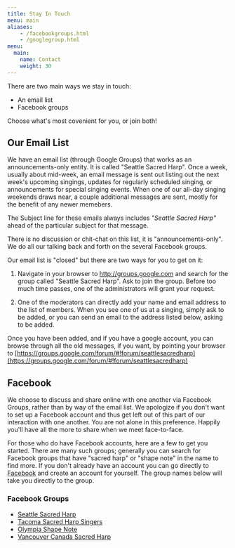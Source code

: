 ```yaml
---
title: Stay In Touch
menu: main
aliases:
    - /facebookgroups.html
    - /googlegroup.html
menu:
  main:
    name: Contact
    weight: 30
---
```

There are two main ways we stay in touch:

 - An email list
 - Facebook groups

Choose what's most covenient for you, or join both!

## Our Email List
We have an email list (through Google Groups) that works as an announcements-only entity. It is called "Seattle Sacred Harp". Once a week, usually about mid-week, an email message is sent out listing out the next week's upcoming singings, updates for regularly scheduled singing, or announcements for special singing events. When one of our all-day singing weekends draws near, a couple additional messages are sent, mostly for the benefit of any newer memebers.

The Subject line for these emails always includes *"Seattle Sacred Harp"* ahead of the particular subject for that message.

There is no discussion or chit-chat on this list, it is "announcements-only". We do all our talking back and forth on the several Facebook groups.

Our email list is "closed" but there are two ways for you to get on it:

1. Navigate in your browser to http://groups.google.com and search for the group called "Seattle Sacred Harp". Ask to join the group. Before too much time passes, one of the administrators will grant your request.

2. One of the moderators can directly add your name and email address to the list of members. When you see one of us at a singing, simply ask to be added, or you can send an email to the address listed below, asking to be added.

Once you have been added, and if you have a google account, you can browse through all the old messages, if you want, by pointing your browser to [https://groups.google.com/forum/#!forum/seattlesacredharp](https://groups.google.com/forum/#!forum/seattlesacredharp)

## Facebook
We choose to discuss and share online with one another via Facebook Groups, rather than by way of the email list. We apologize if you don't want to set up a Facebook account and thus get left out of this part of our interaction with one another. You are not alone in this preference. Happily you'll have all the more to share when we meet face-to-face.

For those who do have Facebook accounts, here are a few to get you started. There are many such groups; generally you can search for Facebook groups that have "sacred harp"  or "shape note" in the name to find more. If you don't already have an account you can go directly to [Facebook](https://www.facebook.com/) and create an account for yourself. The group names below will take you directly to the group.

### Facebook Groups
- [Seattle Sacred Harp](https://www.facebook.com/groups/50143802248/)
- [Tacoma Sacred Harp Singers](https://www.facebook.com/groups/120742284716703/)
- [Olympia Shape Note](https://www.facebook.com/groups/209263802422031/)
- [Vancouver Canada Sacred Harp](https://www.facebook.com/groups/VancouverBC.SacredHarp/)
